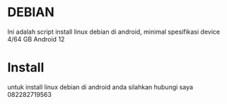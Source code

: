 # DEBIAN

Ini adalah script install linux debian di android, minimal spesifikasi device 4/64 GB Android 12  

# Install

untuk install linux debian di android anda silahkan hubungi saya 082282719563